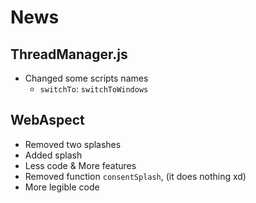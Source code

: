 # News

## ThreadManager.js
- Changed some scripts names
    - `switchTo`: `switchToWindows`

## WebAspect
- Removed two splashes
- Added splash
- Less code & More features
- Removed function `consentSplash`, (it does nothing xd)
- More legible code